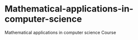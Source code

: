 # Mathematical-applications-in-computer-science
Mathematical applications in computer science Course 
